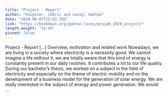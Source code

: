 ```yaml
---
title: "Project - Report"
author: "Vuignier, Cédric and Lovey, Gaëtan"
date: "2020-08-07T15:02:39Z"
link: "https://bookdown.org/gaetan_lovey/group6_2020_project/"
length_weight: "14.4%"
pinned: false
---
```


Project - Report [...] Overview, motivation and related work Nowadays, we are living in a society where electricity is a necessity good. We cannot imagine a life without it, we are totally aware that this kind of energy is constantly present in our daily routines. It contributes a lot to our life quality. During our bachelor’s thesis, we worked on a subject in the field of electricity and especially on the theme of electric mobility and on the development of a business model for the generation of solar energy. We are really interested in the subject of energy and power generation. We would ...
